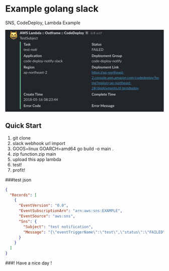 # Example golang slack
SNS, CodeDeploy, Lambda Example

![Screenshot of the slack](docs/example.png?raw=true "Screenshot")

## Quick Start
1) git clone
2) slack webhook url import
3) GOOS=linux GOARCH=amd64 go build -o main .
4) zip function.zip main
5) upload this app lambda
6) test!
7) profit!

###test json
```json
{
  "Records": [
    {
      "EventVersion": "0.0",
      "EventSubscriptionArn": "arn:aws:sns:EXAMPLE",
      "EventSource": "aws:sns",
      "Sns": {
        "Subject": "test notification",
        "Message": "{\"eventTriggerName\":\"test\",\"status\":\"FAILED\",\"applicationName\":\"code-deploy-sns-slack\",\"deploymentGroupName\":\"code-deploy-sns\",\"region\":\"ap-northeast-2\",\"deploymentId\":\"test-deploy\",\"createTime\":\"Thu Apr 15 08:24:51 UTC 2021\",\"completeTime\":\"Thu Apr 15 08:28:51 UTC 2021\"}"
      }
    }
  ]
}
```

###! Have a nice day !
